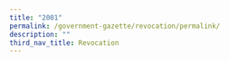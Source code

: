 ```yaml
---
title: "2001"
permalink: /government-gazette/revocation/permalink/
description: ""
third_nav_title: Revocation
---
```

